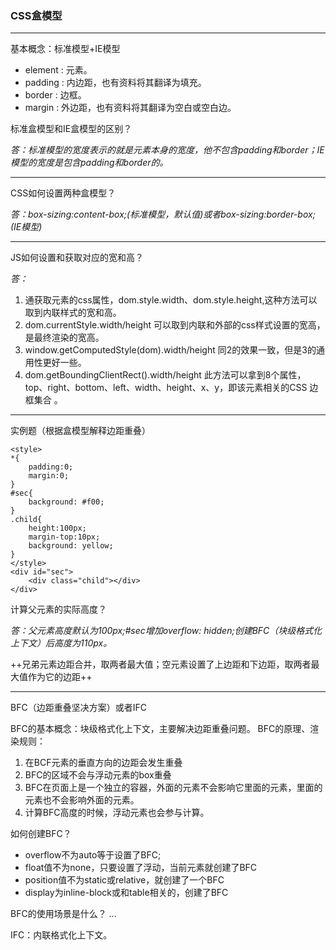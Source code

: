 ### CSS盒模型

---
基本概念：标准模型+IE模型
- element : 元素。
- padding : 内边距，也有资料将其翻译为填充。
- border : 边框。
- margin : 外边距，也有资料将其翻译为空白或空白边。

标准盒模型和IE盒模型的区别？

*答：标准模型的宽度表示的就是元素本身的宽度，他不包含padding和border；IE模型的宽度是包含padding和border的。*

---

CSS如何设置两种盒模型？

*答：box-sizing:content-box;(标准模型，默认值)或者box-sizing:border-box;(IE模型)*

---

JS如何设置和获取对应的宽和高？

*答：*
1.  通获取元素的css属性，dom.style.width、dom.style.height,这种方法可以取到内联样式的宽和高。
2.  dom.currentStyle.width/height 可以取到内联和外部的css样式设置的宽高，是最终渲染的宽高。
3.  window.getComputedStyle(dom).width/height 同2的效果一致，但是3的通用性更好一些。
4.  dom.getBoundingClientRect().width/height 此方法可以拿到8个属性，top、right、bottom、left、width、height、x、y，即该元素相关的CSS 边框集合 。

---

实例题（根据盒模型解释边距重叠）
```
<style>
*{
    padding:0;
    margin:0;
}
#sec{
    background: #f00;
}
.child{
    height:100px;
    margin-top:10px;
    background: yellow;
}
</style>
<div id="sec">
    <div class="child"></div>
</div>
```
计算父元素的实际高度？

*答：父元素高度默认为100px;#sec增加overflow: hidden;创建BFC（块级格式化上下文）后高度为110px。*

++兄弟元素边距合并，取两者最大值；空元素设置了上边距和下边距，取两者最大值作为它的边距++

---

BFC（边距重叠坚决方案）或者IFC

BFC的基本概念：块级格式化上下文，主要解决边距重叠问题。
BFC的原理、渲染规则：

1. 在BCF元素的垂直方向的边距会发生重叠
2. BFC的区域不会与浮动元素的box重叠
3. BFC在页面上是一个独立的容器，外面的元素不会影响它里面的元素，里面的元素也不会影响外面的元素。
4. 计算BFC高度的时候，浮动元素也会参与计算。

如何创建BFC？
- overflow不为auto等于设置了BFC;
- float值不为none，只要设置了浮动，当前元素就创建了BFC
- position值不为static或relative，就创建了一个BFC
- display为inline-block或和table相关的，创建了BFC

BFC的使用场景是什么？
...

IFC：内联格式化上下文。
